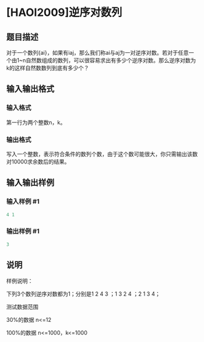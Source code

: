# [HAOI2009]逆序对数列

## 题目描述

对于一个数列{ai}，如果有iaj，那么我们称ai与aj为一对逆序对数。若对于任意一个由1~n自然数组成的数列，可以很容易求出有多少个逆序对数。那么逆序对数为k的这样自然数数列到底有多少个？

## 输入输出格式

### 输入格式

第一行为两个整数n，k。

### 输出格式

写入一个整数，表示符合条件的数列个数，由于这个数可能很大，你只需输出该数对10000求余数后的结果。

## 输入输出样例

### 输入样例 #1

```cpp
4 1
```


### 输出样例 #1

```cpp
3
```


## 说明

样例说明：

下列3个数列逆序对数都为1；分别是1 2 4 3 ；1 3 2 4 ；2 1 3 4；

测试数据范围

30%的数据 n<=12

100%的数据 n<=1000，k<=1000

